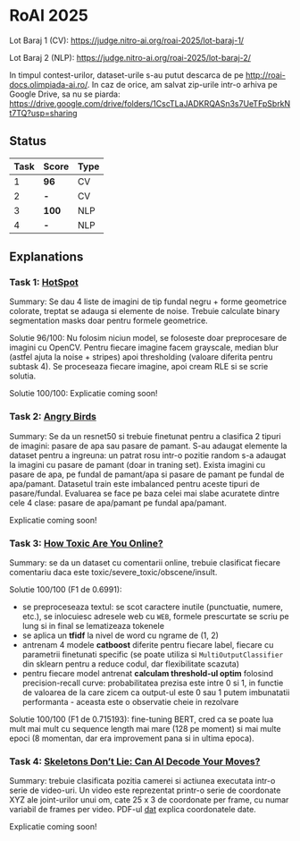 # RoAI 2025

Lot Baraj 1 (CV): https://judge.nitro-ai.org/roai-2025/lot-baraj-1/

Lot Baraj 2 (NLP): https://judge.nitro-ai.org/roai-2025/lot-baraj-2/

In timpul contest-urilor, dataset-urile s-au putut descarca de pe http://roai-docs.olimpiada-ai.ro/. In caz de orice, am salvat zip-urile intr-o arhiva pe Google Drive, sa nu se piarda: https://drive.google.com/drive/folders/1CscTLaJADKRQASn3s7UeTFpSbrkNt7TQ?usp=sharing

## Status

| Task | Score   | Type |
| ---- | ------- | ---- |
| 1    | **96**  | CV   |
| 2    | **-**   | CV   |
| 3    | **100** | NLP  |
| 4    | **-**   | NLP  |

## Explanations

### Task 1: [HotSpot](https://judge.nitro-ai.org/roai-2025/lot-baraj-1/problems/1/task)

Summary: Se dau 4 liste de imagini de tip fundal negru + forme geometrice colorate, treptat se adauga si elemente de noise. Trebuie calculate binary segmentation masks doar pentru formele geometrice.

Solutie 96/100: Nu folosim niciun model, se foloseste doar preprocesare de imagini cu OpenCV. Pentru fiecare imagine facem grayscale, median blur (astfel ajuta la noise + stripes) apoi thresholding (valoare diferita pentru subtask 4). Se proceseaza fiecare imagine, apoi cream RLE si se scrie solutia.

Solutie 100/100: Explicatie coming soon!

### Task 2: [Angry Birds](https://judge.nitro-ai.org/roai-2025/lot-baraj-1/problems/2/task)

Summary: Se da un resnet50 si trebuie finetunat pentru a clasifica 2 tipuri de imagini: pasare de apa sau pasare de pamant. S-au adaugat elemente la dataset pentru a ingreuna: un patrat rosu intr-o pozitie random s-a adaugat la imagini cu pasare de pamant (doar in traning set). Exista imagini cu pasare de apa, pe fundal de pamant/apa si pasare de pamant pe fundal de apa/pamant. Datasetul train este imbalanced pentru aceste tipuri de pasare/fundal. Evaluarea se face pe baza celei mai slabe acuratete dintre cele 4 clase: pasare de apa/pamant pe fundal apa/pamant.

Explicatie coming soon!

### Task 3: [How Toxic Are You Online? ](https://judge.nitro-ai.org/roai-2025/lot-baraj-2/problems/1/task)

Summary: se da un dataset cu comentarii online, trebuie clasificat fiecare comentariu daca este toxic/severe_toxic/obscene/insult.

Solutie 100/100 (F1 de 0.6991):

- se preproceseaza textul: se scot caractere inutile (punctuatie, numere, etc.), se inlocuiesc adresele web cu `WEB`, formele prescurtate se scriu pe lung si in final se lematizeaza tokenele
- se aplica un **tfidf** la nivel de word cu ngrame de (1, 2)
- antrenam 4 modele **catboost** diferite pentru fiecare label, fiecare cu parametrii finetunati specific (se poate utiliza si `MultiOutputClassifier` din sklearn pentru a reduce codul, dar flexibilitate scazuta)
- pentru fiecare model antrenat **calculam threshold-ul optim** folosind precision-recall curve: probabilitatea prezisa este intre 0 si 1, in functie de valoarea de la care zicem ca output-ul este 0 sau 1 putem imbunatatii performanta - aceasta este o observatie cheie in rezolvare

Solutie 100/100 (F1 de 0.715193): fine-tuning BERT, cred ca se poate lua mult mai mult cu sequence length mai mare (128 pe moment) si mai multe epoci (8 momentan, dar era improvement pana si in ultima epoca).

### Task 4: [Skeletons Don’t Lie: Can AI Decode Your Moves?](https://judge.nitro-ai.org/roai-2025/lot-baraj-2/problems/2/task)

Summary: trebuie clasificata pozitia camerei si actiunea executata intr-o serie de video-uri. Un video este reprezentat printr-o serie de coordonate XYZ ale joint-urilor unui om, cate 25 x 3 de coordonate per frame, cu numar variabil de frames per video. PDF-ul [dat](./nlp/skeletons/explicatie.pdf) explica coordonatele date.

Explicatie coming soon!

